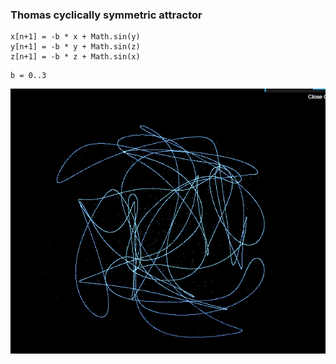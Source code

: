 ### Thomas cyclically symmetric attractor
```JS
x[n+1] = -b * x + Math.sin(y) 
y[n+1] = -b * y + Math.sin(z)
z[n+1] = -b * z + Math.sin(x)
```

```JS
b = 0..3
```

![samplegif](sample.gif)
